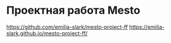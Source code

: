 # Проектная работа Mesto
https://github.com/emilia-slark/mesto-project-ff
https://emilia-slark.github.io/mesto-project-ff/